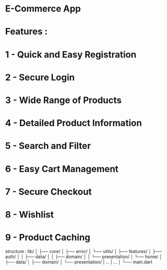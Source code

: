 # E-Commerce App 

# Features :
# 1 - Quick and Easy Registration
# 2 - Secure Login
# 3 - Wide Range of Products
# 4 - Detailed Product Information
# 5 - Search and Filter
# 6 - Easy Cart Management
# 7 - Secure Checkout
# 8 - Wishlist
# 9 - Product Caching

structure :
lib/
│
├── core/
│   ├── error/
│   └── utils/
│
├── features/
│   ├── auth/
│   │   ├── data/
│   │   ├── domain/
│   │   └── presentation/
│   └── home/
│       ├── data/
│       ├── domain/
│       └── presentation/
|       ...
|       ...
│
└── main.dart
